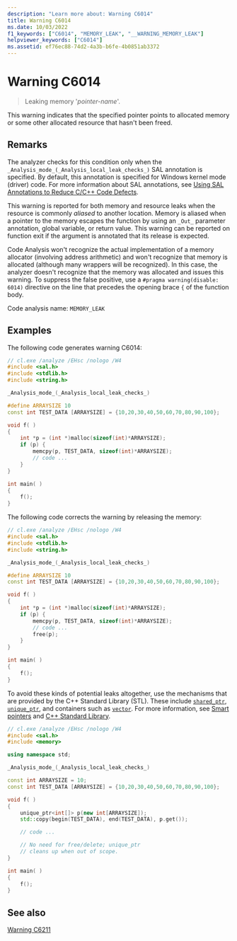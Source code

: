 ```yaml
---
description: "Learn more about: Warning C6014"
title: Warning C6014
ms.date: 10/03/2022
f1_keywords: ["C6014", "MEMORY_LEAK", "__WARNING_MEMORY_LEAK"]
helpviewer_keywords: ["C6014"]
ms.assetid: ef76ec88-74d2-4a3b-b6fe-4b0851ab3372
---
```

# Warning C6014

> Leaking memory '*pointer-name*'.

This warning indicates that the specified pointer points to allocated memory or some other allocated resource that hasn't been freed.

## Remarks

The analyzer checks for this condition only when the `_Analysis_mode_(_Analysis_local_leak_checks_)` SAL annotation is specified. By default, this annotation is specified for Windows kernel mode (driver) code. For more information about SAL annotations, see [Using SAL Annotations to Reduce C/C++ Code Defects](../code-quality/using-sal-annotations-to-reduce-c-cpp-code-defects.md).

This warning is reported for both memory and resource leaks when the resource is commonly *aliased* to another location. Memory is aliased when a pointer to the memory escapes the function by using an `_Out_` parameter annotation, global variable, or return value. This warning can be reported on function exit if the argument is annotated that its release is expected.

Code Analysis won't recognize the actual implementation of a memory allocator (involving address arithmetic) and won't recognize that memory is allocated (although many wrappers will be recognized). In this case, the analyzer doesn't recognize that the memory was allocated and issues this warning. To suppress the false positive, use a `#pragma warning(disable: 6014)` directive on the line that precedes the opening brace `{` of the function body.

Code analysis name: `MEMORY_LEAK`

## Examples

The following code generates warning C6014:

```cpp
// cl.exe /analyze /EHsc /nologo /W4
#include <sal.h>
#include <stdlib.h>
#include <string.h>

_Analysis_mode_(_Analysis_local_leak_checks_)

#define ARRAYSIZE 10
const int TEST_DATA [ARRAYSIZE] = {10,20,30,40,50,60,70,80,90,100};

void f( )
{
    int *p = (int *)malloc(sizeof(int)*ARRAYSIZE);
    if (p) {
        memcpy(p, TEST_DATA, sizeof(int)*ARRAYSIZE);
        // code ...
    }
}

int main( )
{
    f();
}
```

The following code corrects the warning by releasing the memory:

```cpp
// cl.exe /analyze /EHsc /nologo /W4
#include <sal.h>
#include <stdlib.h>
#include <string.h>

_Analysis_mode_(_Analysis_local_leak_checks_)

#define ARRAYSIZE 10
const int TEST_DATA [ARRAYSIZE] = {10,20,30,40,50,60,70,80,90,100};

void f( )
{
    int *p = (int *)malloc(sizeof(int)*ARRAYSIZE);
    if (p) {
        memcpy(p, TEST_DATA, sizeof(int)*ARRAYSIZE);
        // code ...
        free(p);
    }
}

int main( )
{
    f();
}
```

To avoid these kinds of potential leaks altogether, use the mechanisms that are provided by the C++ Standard Library (STL). These include [`shared_ptr`](../standard-library/shared-ptr-class.md), [`unique_ptr`](../standard-library/unique-ptr-class.md), and containers such as [`vector`](../standard-library/vector.md). For more information, see [Smart pointers](../cpp/smart-pointers-modern-cpp.md) and [C++ Standard Library](../standard-library/cpp-standard-library-reference.md).

```cpp
// cl.exe /analyze /EHsc /nologo /W4
#include <sal.h>
#include <memory>

using namespace std;

_Analysis_mode_(_Analysis_local_leak_checks_)

const int ARRAYSIZE = 10;
const int TEST_DATA [ARRAYSIZE] = {10,20,30,40,50,60,70,80,90,100};

void f( )
{
    unique_ptr<int[]> p(new int[ARRAYSIZE]);
    std::copy(begin(TEST_DATA), end(TEST_DATA), p.get());

    // code ...

    // No need for free/delete; unique_ptr
    // cleans up when out of scope.
}

int main( )
{
    f();
}
```

## See also

[Warning C6211](../code-quality/c6211.md)
